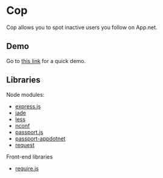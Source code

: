 # Cop

Cop allows you to spot inactive users you follow on App.net.

## Demo

Go to [this link](http://copforapp.herokuapp.com) for a quick demo.

## Libraries

Node modules:

- [express.js](http://expressjs.com/)
- [jade](http://jade-lang.com/)
- [less](http://lesscss.org/)
- [nconf](https://github.com/flatiron/nconf)
- [passport.js](http://passportjs.org/)
- [passport-appdotnet](https://github.com/mowens/passport-appdotnet)
- [request](https://github.com/voxpelli/node-request)

Front-end libraries

- [require.js](http://requirejs.org/)